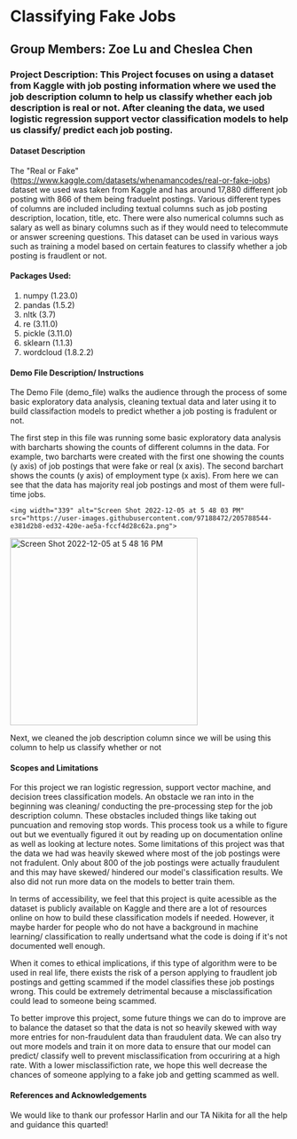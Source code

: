 # Classifying Fake Jobs
## Group Members: Zoe Lu and Cheslea Chen

### Project Description: This Project focuses on using a dataset from Kaggle with job posting information where we used the job description column to help us classify whether each job description is real or not. After cleaning the data, we used logistic regression support vector classification models to help us classify/ predict each job posting. 

#### Dataset Description
The "Real or Fake" (https://www.kaggle.com/datasets/whenamancodes/real-or-fake-jobs) dataset we used was taken from Kaggle and has around 17,880 different job posting with 866 of them being fraduelnt postings. Various different types of columns are included including textual columns such as job posting description, location, title, etc. There were also numerical columns such as salary as well as binary columns such as if they would need to telecommute or answer screening questions. This dataset can be used in various ways such as training a model based on certain features to classify whether a job posting is fraudlent or not.

#### Packages Used: 
1. numpy (1.23.0)
2. pandas (1.5.2)
3. nltk (3.7)
4. re (3.11.0)
5. pickle (3.11.0)
6. sklearn (1.1.3)
7. wordcloud (1.8.2.2)

#### Demo File Description/ Instructions
The Demo File (demo_file) walks the audience through the process of some basic exploratory data analysis, cleaning textual data and later using it to build classifaction models to predict whether a job posting is fradulent or not. 

The first step in this file was running some basic exploratory data analysis with barcharts showing the counts of different columns in the data. For example, two barcharts were created with the first one showing the counts (y axis) of job postings that were fake or real (x axis). The second barchart shows the counts (y axis) of employment type (x axis). From here we can see that the data has majority real job postings and most of them were full-time jobs.

    <img width="339" alt="Screen Shot 2022-12-05 at 5 48 03 PM" src="https://user-images.githubusercontent.com/97188472/205788544-e381d2b8-ed32-420e-ae5a-fccf4d28c62a.png">

   <img width="338" alt="Screen Shot 2022-12-05 at 5 48 16 PM" src="https://user-images.githubusercontent.com/97188472/205788569-60632999-d2fe-48d6-b515-615ba3740c30.png">


Next, we cleaned the job description column since we will be using this column to help us classify whether or not 


#### Scopes and Limitations
For this project we ran logistic regression, support vector machine, and decision trees classification models. An obstacle we ran into in the beginning was cleaning/ conducting the pre-processing step for the job description column. These obstacles included things like taking out puncuation and removing stop words. This process took us a while to figure out but we eventually figured it out by reading up on documentation online as well as looking at lecture notes. Some limitations of this project was that the data we had was heavily skewed where most of the job postings were not fradulent. Only about 800 of the job postings were actually fraudulent and this may have skewed/ hindered our model's classification results. We also did not run more data on the models to better train them.

In terms of accessibility, we feel that this project is quite acessible as the dataset is publicly available on Kaggle and there are a lot of resources online on how to build these classification models if needed. However, it maybe harder for people who do not have a background in machine learning/ classification to really undertsand what the code is doing if it's not documented well enough. 

When it comes to ethical implications, if this type of algorithm were to be used in real life, there exists the risk of a person applying to fraudlent job postings and getting scammed if the model classifies these job postings wrong. This could be extremely detrimental because a misclassification could lead to someone being scammed. 

To better improve this project, some future things we can do to improve are to balance the dataset so that the data is not so heavily skewed with way more entries for non-fraudulent data than fraudulent data. We can also try out more models and train it on more data to ensure that our model can predict/ classify well to prevent misclassification from occuriring at a high rate. With a lower misclassifiction rate, we hope this well decrease the chances of someone applying to a fake job and getting scammed as well. 

#### References and Acknowledgements
We would like to thank our professor Harlin and our TA Nikita for all the help and guidance this quarted!

